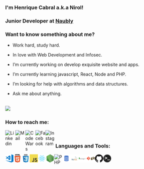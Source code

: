 ### I'm Henrique Cabral a.k.a Nirol!



### Junior Developer at <a href="https://naubly.com/">Naubly</a>



### Want to know something about me? 




- Work hard, study hard.

- In love with Web Development and Infosec.

- I’m currently working on develop exquisite website and apps.

- I’m currently learning javascript, React, Node and PHP.

- I’m looking for help with algorithms and data structures.

- Ask me about anything.
</br>


<img src="https://www.codewars.com/users/Henrique-NiroL/badges/large" />


### How to reach me:

<a href="https://www.linkedin.com/in/henrique-cabral-a6b7ba176/"><img alt="Linkedin" width="32px" align="left" src="https://cdn4.iconfinder.com/data/icons/a-s-social-set/256/linkedin-512.png"/></a>
<a href="mailto:hocabral37@gmail.com"><img alt="Mail" align="left" width="32px" src="https://cdn4.iconfinder.com/data/icons/a-s-social-set/256/mail-512.png"/></a>
<a href="https://www.codewars.com/users/Henrique-NiroL"><img alt="CodeWars" width="32px" align="left" src="https://cdn0.iconfinder.com/data/icons/a-s-social-set/256/codewars-512.png"/></a>
<a href="https://www.facebook.com/henrique.cabral.140"><img alt="Facebook" width="32px" align="left" src="https://cdn4.iconfinder.com/data/icons/a-s-social-set/256/facebook-512.png"/></a>
<a href="https://www.instagram.com/henriquecabral1/"><img alt="Instagram" width="32px" align="left" src="https://cdn4.iconfinder.com/data/icons/a-s-social-set/256/instagram-512.png"/></a>

</br>

### Languages and Tools:

<img align="left" alt="Visual Studio Code" width="26px" src="https://raw.githubusercontent.com/github/explore/80688e429a7d4ef2fca1e82350fe8e3517d3494d/topics/visual-studio-code/visual-studio-code.png" />
<img align="left" alt="HTML5" width="26px" src="https://raw.githubusercontent.com/github/explore/80688e429a7d4ef2fca1e82350fe8e3517d3494d/topics/html/html.png" />
<img align="left" alt="CSS3" width="26px" src="https://raw.githubusercontent.com/github/explore/80688e429a7d4ef2fca1e82350fe8e3517d3494d/topics/css/css.png" />
<img align="left" alt="JavaScript" width="26px" src="https://raw.githubusercontent.com/github/explore/80688e429a7d4ef2fca1e82350fe8e3517d3494d/topics/javascript/javascript.png" />
<img align="left" alt="React" width="26px" src="https://raw.githubusercontent.com/github/explore/80688e429a7d4ef2fca1e82350fe8e3517d3494d/topics/react/react.png" />
<img align="left" alt="Node.js" width="26px" src="https://raw.githubusercontent.com/github/explore/80688e429a7d4ef2fca1e82350fe8e3517d3494d/topics/nodejs/nodejs.png" />
<img align="left" alt="PHP" width="26px" src="https://cdn4.iconfinder.com/data/icons/logos-3/568/php-logo-512.png" />
<img align="left" alt="SQL" width="26px" src="https://raw.githubusercontent.com/github/explore/80688e429a7d4ef2fca1e82350fe8e3517d3494d/topics/sql/sql.png" />
<img align="left" alt="MySQL" width="26px" src="https://raw.githubusercontent.com/github/explore/80688e429a7d4ef2fca1e82350fe8e3517d3494d/topics/mysql/mysql.png" />
<img align="left" alt="MongoDB" width="26px" src="https://raw.githubusercontent.com/github/explore/80688e429a7d4ef2fca1e82350fe8e3517d3494d/topics/mongodb/mongodb.png" />
<img align="left" alt="Git" width="26px" src="https://raw.githubusercontent.com/github/explore/80688e429a7d4ef2fca1e82350fe8e3517d3494d/topics/git/git.png" />
<img align="left" alt="GitHub" width="26px" src="https://raw.githubusercontent.com/github/explore/78df643247d429f6cc873026c0622819ad797942/topics/github/github.png" />
<img align="left" alt="Terminal" width="26px" src="https://raw.githubusercontent.com/github/explore/80688e429a7d4ef2fca1e82350fe8e3517d3494d/topics/terminal/terminal.png" />

</br>
